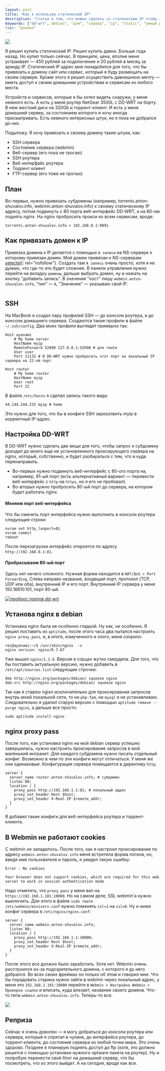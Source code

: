 ```yaml
---
layout: post
title: "Как я использую статический IP"
description: "Статья о том, что можно сделать со статическим IP чтобы значительно упростить себе жизнь."
keywords: ["dd-wrt", debian", "дом", "сервер", "ip", "static", "умный дом"]
tags: "разное"
---
```



![](http://31808.selcdn.ru/it-prm/pics/ip-address-with-mouse.png)

Я решил купить статический IP. Решил купить давно. Больше года назад. Но купил только сейчас. В принципе, цена, вполне меня устраивает — 450 рублей  за подключение и 20 рублей в месяц за аренду IP. Статический IP адрес мне понадобится для того, что бы привязать к домену сайт или сервис, который я буду размещать на своем сервере. Кроме этого я решил осуществить давнишнюю мечту — иметь доступ к своим домашним устройствам и сервисам из любого места.

Устройств и сервисов, которые я бы хотел видеть снаружи, у меня немного есть. А есть у меня роутер NetGear 3500L с DD-WRT на борту. В нем жесткий диск на 320Gb и торрент-клиент. И есть у меня домашний сервер, за состоянием которого я хочу иногда присматривать. Есть немного интересных штук, но я пока не добрался до них. 

Подытожу. Я хочу привязать к своему домену такие штуки, как: 

<ul>
	<li>SSH сервера</li>
	<li>Состояние сервера (webmin)</li>
	<li>Веб-сервер (его пока не трогаю)</li>
	<li>SSH роутера</li>
	<li>Веб-интерфайс роутера</li>
	<li>Торрент клиент</li>
	<li>FTP-сервер (его тоже не трогаю)</li>
</ul>
 
 
## План

Во-первых, нужно привязать субдомены (например, torrents.anton-shuvalov.info, webmin.anton-shuvalov.info) к своему статическому IP адресу, потом подвинуть с 80 порта веб-интерфейс DD-WRT, а на 80-ом поднять nginx. На nginx пробросить прокси ко всем сервисам, вроде: 

<pre><code>torrents.anton-shuvalov.info > 192.168.0.1:9091</code></pre>

## Как привязать домен к IP

Привязка домена к IP делается с помощью `A записи` на NS-сервере к которому привязан домен. Мой домен привязан к NS-серверам [selectel][]{: rel="nofollow"}. Создать там `A запись` очень просто, хотя я не думаю, что где-то это будет сложнее. В панели управления нужно перейти на вкладку `домены`, дальше выбрать домен, ну и нажать на кнопку "добавить запись". В значении "хост" пишу `webmin.anton-shuvalov.info`, "тип" — `A`, "Значение" — указываю свой IP. 

<a href="http://31808.selcdn.ru/it-prm/pics/selectel-domains.jpg" rel="nofollow"><img src="http://31808.selcdn.ru/it-prm/pics/selectel-domains.jpg" alt=""></a>

## SSH 

На MacBook я создал пару профилей SSH — до консоли роутера, и до консоли домашнего сервера. Создаются такие профили в файле `~/.ssh/config`. Два моих профиля выглядят примерно так:

<pre><code>Host ayanami
	# My home server
	HostName myip
	RemoteForward 52698 127.0.0.1:52698 # для rmate
	User user
	Port 11132 # В DD-WRT нужно пробросить этот порт на локальный IP сервера на 22-ой порт
	
Host router
	# My home router
	HostName myip
	User root
	Port 22</code></pre> 
	
В файле `/etc/hosts` я сделал запись такого вида:
<pre><code>44.144.244.233 myip # home</code></pre>
Это нужно для того, что бы в конфиге SSH зарезолвить myip в корректный IP-адрес.


## Настройка DD-WRT 

В DD-WRT нужно сделать две вещи для того, чтобы запрос к субдомену доходил до моего еще не установленного проксирующего сервера на nginx, который, собственно, и будет разбираться с тем, что и куда перенаправить. 
*	Во-первых нужно подвинуть веб-интерфейс с 80-ого порта на, например, 81-ый порт (есть альтернативный вариант — перевести веб-интерфейс с `http` на `https`, но я его не пробовал). 
*	Во-вторых нужно пробросить 80-ый порт до сервера, на котором будет работать nginx. 

#### Меняем порт веб-интерфейса

Что бы сменить порт интерфейса нужно выполнить в консоли роутера следующие строки 
<pre><code>nvram set http_lanport=81
nvram commit
reboot</code></pre>
После перезагрузки интерфейс откроется по адресу `http://192.168.0.1:81`.

#### Пробрасываем 80-ый порт

Здесь нет ничего сложного. Нужная форма находится в `NAT/QoS > Port Forwarding`. Слева направо название, входящий порт, протокол (TCP, UDP или оба), внутренний IP и его порт. Внутренний IP сервера у меня 192.16810.101, порт 80-ый.

<a href="http://31808.selcdn.ru/it-prm/pics/dd-wrt_port-forwerding.jpg" rel="nofollow"><img src="http://31808.selcdn.ru/it-prm/pics/dd-wrt_port-forwerding.jpg" alt="проброс портов dd-wrt" /></a>


## Установа nginx в debian

Установка nginx была не особенно гладкой. Ну как, не особенно. Я решил поставить из `aptitude`, после этого часа два пытался настроить `nginx proxy_pass`, и, в итоге, измученного и злого, меня озорило:
<pre><code>rei@ayanami:~/$ /usr/sbin/nginx  -v
nginx version: nginx/0.7.67</code></pre>
Уже вышел `nginx/1.2.6`. Версия в сорцах жутко смердила. 
Для того, что бы поставить актуальную версию, нужно добавить в `/etc/apt/sources.list` следующие строчки:
<pre><code>deb http://nginx.org/packages/debian/ squeeze nginx
deb-src http://nginx.org/packages/debian/ squeeze nginx</code></pre>
Так как я ставлю ngixn исключительно для проксирования запросов внутрь моей локальной сети, то ни `php-fpm`, ни `mysql` я не устанавливаю. Следовательно я удалил старую версию с помощью `aptitude remove --purge nginx`, а дальше все просто:
<pre><code>sudo aptitude install nginx</code></pre>


## nginx proxy pass

После того, как установка nginx на мой debian сервер успешно завершилась, нужно настроить проксирование запросов в мой маленький интранет. Для каждого субдомена нужно писать отдельный конфиг. Возможно в чем-то эти конфиги могут отличаться. У меня же они одинаковые. Конфигурация сервера помещается в директиву `http`.

<pre><code>server {
  server_name router.anton-shuvalov.info; # субдомен
  listen 80;
  location / {
    proxy_pass http://192.168.1.1:81; # локальный адрес
    proxy_set_header Host $host;
    proxy_set_header X-Real-IP $remote_addr;
  }
}</code></pre>
	
Я добавил такие конфиги для веб-интерфейса роутера и торрент-клиента. 
	
	
## В Webmin не работают cookies

С webmin не заладилось. После того, как я настроил проксирование по адресу `webmin.anton-shuvalov.info` меня встретила форма логина, но, введя имя пользователя и пароль, я увидел такую ошибку: 

<pre><code>Error - No cookies
	
Your browser does not support cookies, which are required for this web server to work in session authentication mode</code></pre>

Надо отметить, что `proxy_pass` у меня вел на `https://192.168.1.101:10000`. Но на самом деле, SSL webmin'а нужно выключить. Для этого в файле <code>sudo rmate /etc/webmin/miniserv.conf</code> нужно поменять `ssl=1` на `ssl=0`. Ну и ниже конфиг сервера в `/etc/nginx/nginx.conf`:

<pre><code>server {
  server_name webmin.anton-shuvalov.info; 
  listen 80;
  location / {
    proxy_pass http://192.168.1.1:10000;
    proxy_set_header Host $host;
    proxy_set_header X-Real-IP $remote_addr;
  }
}</code></pre>

После этого все должно было заработать. Хотя нет. Webmin очень расстроился из-за подозрительного домена, с которого я до него добрался. Во всех своих фреймах он только об этом и говорил мне. Что бы порадовать старика нужно зайти в webmin через локальный адрес, у меня это `192.168.1.101:10000` перейти в `Webmin > Настройка Webmin > Проверка ссылок` и вписать, куда влезает, название своего домена. Что-то типа `webmin.anton-shuvalov.info`. Теперь-то все.

![](http://31808.selcdn.ru/it-prm/pics/webmin.jpg)

## Реприза

Сейчас я очень доволен — я могу добраться до консоли роутера или сервера, который я спрятал в чулане, до интерфейса роутера, до торрент-клиента, до состояния сервера из любой точки мира. Это очень здорово. Позднее я планирую поднять доступ до ftp (хотя, это должно решится с помощью установки нужного optware пакета на роутер). Ну и попробую перенести свой блог на домашний сервер, что бы посмотреть, что из этого выйдет. А на сегодня, вроде как все.

[selectel]: http://selectel.ru